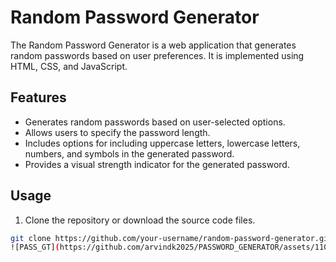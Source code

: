 # Random Password Generator

The Random Password Generator is a web application that generates random passwords based on user preferences. It is implemented using HTML, CSS, and JavaScript.

## Features

- Generates random passwords based on user-selected options.
- Allows users to specify the password length.
- Includes options for including uppercase letters, lowercase letters, numbers, and symbols in the generated password.
- Provides a visual strength indicator for the generated password.

## Usage

1. Clone the repository or download the source code files.

```bash
git clone https://github.com/your-username/random-password-generator.git
![PASS_GT](https://github.com/arvindk2025/PASSWORD_GENERATOR/assets/110460745/7b81ff9a-d11e-4881-ad1f-13e6907c0096)

